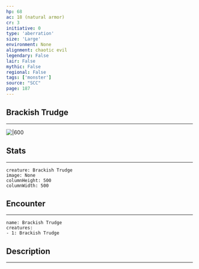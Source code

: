 ```yaml
---
hp: 68
ac: 18 (natural armor)
cr: 3
initiative: 0
type: 'aberration'    
size: 'Large'
environment: None
alignment: chaotic evil
legendary: False
lair: False
mythic: False
regional: False
tags: ['monster']
source: "SCC"
page: 187
---
```


## Brackish Trudge
---

![|600](D:/Program%20Files/5e.tools/img/bestiary/SCC/Brackish%20Trudge.webp)

## Stats
---

```statblock
creature: Brackish Trudge
image: None
columnHeight: 500
columnWidth: 500
```

## Encounter
---

```encounter-table
name: Brackish Trudge
creatures:
- 1: Brackish Trudge
```

## Description
---




